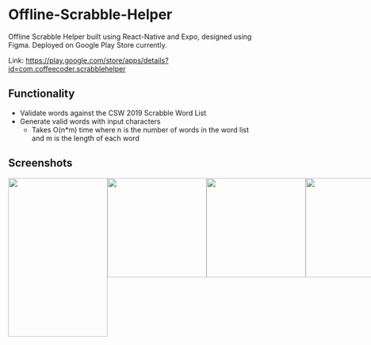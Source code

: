 # Offline-Scrabble-Helper
Offline Scrabble Helper built using React-Native and Expo, designed using Figma. Deployed on Google Play Store currently.

Link: https://play.google.com/store/apps/details?id=com.coffeecoder.scrabblehelper

## Functionality
- Validate words against the CSW 2019 Scrabble Word List
- Generate valid words with input characters
  - Takes O(n*m) time where n is the number of words in the word list and m is the length of each word


## Screenshots
<div style='display:flex'>
<img src="https://user-images.githubusercontent.com/45443638/132087750-d6d52b21-ed93-40c5-88cf-2e2770de8c72.png" width="200" height="320">
<img src="https://user-images.githubusercontent.com/45443638/132087752-2ae334f0-12cd-47c7-b958-0b3ac2324a68.png" width="200">
<img src="https://user-images.githubusercontent.com/45443638/132087754-c55b5c05-fcb7-4a43-a70e-6aadc6507fc6.png" width="200">
<img src="https://user-images.githubusercontent.com/45443638/132087756-cf6c80e6-78c5-46f5-9905-06495f5e7f9e.png" width="200">
<img src="https://user-images.githubusercontent.com/45443638/132087758-06ef6a4a-dcd5-4b9a-9eee-d5d99d99f824.png" width="200">
<img src="https://user-images.githubusercontent.com/45443638/132087759-67016b03-4284-4db5-bfa0-b31e517f7aa9.png" width="200">
</div>
